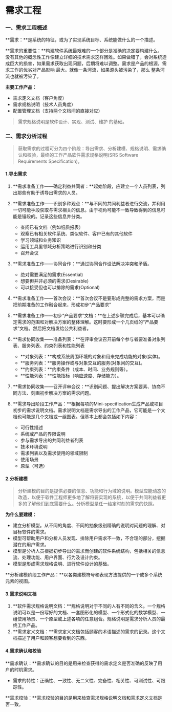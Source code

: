 # 需求工程

### 一、需求工程概述

**需求：**是系统的特征，或为了实现系统目标、系统能做什么的一个描述。

**需求的重要性：**构建软件系统最艰难的一个部分是准确的决定要构建什么，没有其他的概念性工作像建立详细的技术需求这样困难。如果做错了，会对系统造成巨大的损害，如果需求获取出现问题，后期将难以调整。需求是产品的根源，需求工作的优劣对产品影响 最大。就像一条河流，如果源头被污染了，那么 整条河流也就被污染了。

**主要工作产品：**

* 需求定义文档（客户角度）
* 需求规格说明（技术人员角度）
* 配置管理文档（支持两个文档间的直接对应）

> 需求规格说明是软件设计、实现、测试、维护 的基础。



### 二、需求分析过程

> 获取需求的过程可分为四个阶段：导出需求、分析建模、规格说明、需求确认和校验，最终的工作产品软件需求规格说明(SRS Software Requirements Specification)。

#### 1.导出需求

1. **需求准备工作——确定利益共同者：**起始阶段，应建立一个人员列表，列出那些有助于诱导出需求的人员。

2. **需求准备工作——识别多种观点：**与不同的共同利益者进行交流，并利用一切可能手段获取与需求相关的信息。由于视角可能不一致导致得到的信息可能是锚段的。记录这些信息并分类。
   * 查阅已有文档（例如纸质报表）
   * 观察已有相关软件系统、类似软件、客户已有的其他软件
   * 学习领域和业务知识
   * 运用工具里领域分析策略进行识别和分类
   * 召开会议

3. **需求准备工作——协同合作：**通过协同合作设法解决冲突和矛盾。
   * 绝对需要满足的需求(Essential)
   * 想要但并非必须的需求(Desirable)
   * 可以接受但也可以排除的需求(Optional)
4. **需求准备工作——首次会议：**首次会议不是要形成完整的需求方案，而是把前期准备的工作融合起来，形成初步“产品要求”
5. **需求准备工作——初步“产品要求”文档：**在上述步骤完成后，基本可以确定需求的范围和对解决方案的整体理解。这时要形成一个几页纸的“产品要求”文档。然后把文档发给公共利益者。
6. **需求协同收集——准备列表：**在评审会议召开前每个参与者要准备对象列表、服务列表、约束列表和性能列表
   * **对象列表：**构成系统周围环境的对象和用来完成功能的对象(实体)。
   * **服务列表：**服务操作或与对象交互的服务(对象间的交互)。
   * **约束列表：**约束条件（成本、时间、业务规则等）。
   * **性能列表：**性能指标（响应速度、存储能力）。
7. **需求协同收集——召开评审会议：**识别问题、提出解决方案要素、协商不同方法、刻画初步解决方案的需求问题。
8. **需求导出阶段工作产品：**根据每项的Mini-specification生成产品或项目初步的需求说明文档。需求说明文档是需求导出的工作产品，它可能是一个文档也可能是几个文档或一组图表。但基本上都会包括如下内容：
   * 可行性描述
   * 系统或产品的界限说明
   * 参与需求导出的共同利益者列表
   * 技术环境说明
   * 需求列表以及需求使用的领域限制
   * 使用场景
   * 原型（可选）



#### 2.分析建模

> 分析建模的目的是提供必要的信息、功能和行为域的说明。模型应能动态的改造，以便于软件工程师更多地了解将要实现的系统，以便于共同利益者更多的了解他们到底需要什么。分析模型是任一给定时刻的需求的快照。

**为什么要建模：**

* 建立分析模型。从不同的角度、不同的抽象级别精确的说明对问题的理解、对目标软件的需求。
* 模型可帮助用户和分析人员发现、排除用户需求不一致，不合理的部分，挖掘潜在的用户需求。
* 模型是分析人员根据初步导出的需求而创建的软件系统结构，包括相关的信息流、处理功能、用户界面、行为及设计约束。
* 模型是形成需求规格说明、进行软件设计的基础。

**分析建模阶段工作产品：**以各类建模符号和表现方法提供的一个或多个系统元素的视图。



#### 3.需求说明文档

1. **软件需求规格说明文档：**规格说明对于不同的人有不同的含义。一个规格说明可以是一份写好的文档、一套图形化的模型、一个形式化的数学模型、一组使用场景、一个原型或上述各项的任意组合。规格说明是需求分析人员的最终工作产品。
2. **需求定义文档：**需求定义文档包括顾客的术语描述的需求的记录。这个文档描述了用户和顾客想要看到的东西。



#### 4.需求确认和校验

**需求确认：**需求确认的目的是用来检查获得的需求定义是否准确的反映了用户的时机需求。

* 需求的特性：正确性、一致性、无二义性、完备性、相关性、可测试性、可跟踪性。

**需求校验：**需求校验的目的是用来检查需求规格说明文档和需求定义文档是否一致。
